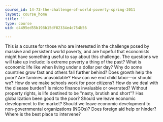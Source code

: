 ```yaml
---
course_id: 14-73-the-challenge-of-world-poverty-spring-2011
layout: course_home
title: ''
type: course
uid: c4495ed55b198b15df02334e4c754b56

---
```

This is a course for those who are interested in the challenge posed by massive and persistent world poverty, and are hopeful that economists might have something useful to say about this challenge. The questions we will take up include: Is extreme poverty a thing of the past? What is economic life like when living under a dollar per day? Why do some countries grow fast and others fall further behind? Does growth help the poor? Are famines unavoidable? How can we end child labor—or should we? How do we make schools work for poor citizens? How do we deal with the disease burden? Is micro finance invaluable or overrated? Without property rights, is life destined to be "nasty, brutish and short"? Has globalization been good to the poor? Should we leave economic development to the market? Should we leave economic development to non-governmental organizations (NGOs)? Does foreign aid help or hinder? Where is the best place to intervene?
